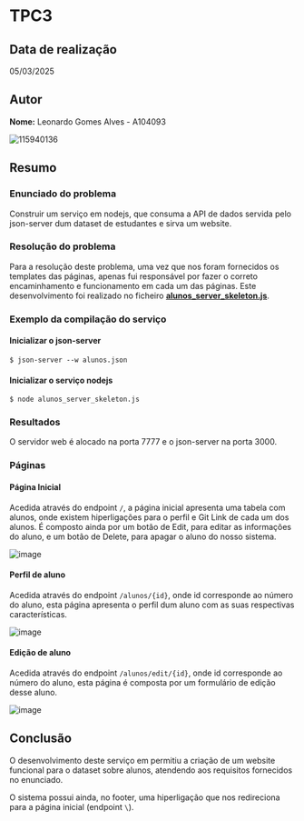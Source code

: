 # TPC3

## Data de realização
05/03/2025

## Autor
**Nome:** Leonardo Gomes Alves - A104093

![115940136](https://github.com/user-attachments/assets/68bdbc41-86fd-4a82-91ad-d08d2e9787ac)

## Resumo

### Enunciado do problema

Construir um serviço em nodejs, que consuma a API de dados servida pelo json-server dum dataset de estudantes e sirva um website.


### Resolução do problema

Para a resolução deste problema, uma vez que nos foram fornecidos os templates das páginas, apenas fui responsável por fazer o correto encaminhamento e funcionamento em cada um das páginas. Este desenvolvimento foi realizado no ficheiro **<a href="https://github.com/LeonardoGomesAlves/EngWeb2025-A104093/blob/main/TPC3/alunos_server_skeleton.js">alunos_server_skeleton.js</a>**.

### Exemplo da compilação do serviço
#### Inicializar o json-server
```
$ json-server --w alunos.json
```

#### Inicializar o serviço nodejs
```
$ node alunos_server_skeleton.js
```

### Resultados
O servidor web é alocado na porta 7777 e o json-server na porta 3000.  

### Páginas

#### Página Inicial
Acedida através do endpoint `/`, a página inicial apresenta uma tabela com alunos,  onde existem hiperligações para o perfil e Git Link de cada um dos alunos. 
É composto ainda por um botão de Edit, para editar as informações do aluno, e um botão de Delete, para apagar o aluno do nosso sistema.

![image](https://github.com/user-attachments/assets/9e4044e6-91f4-4ff4-99ed-6c1375f6fbd0)


#### Perfil de aluno
Acedida através do endpoint `/alunos/{id}`, onde id corresponde ao número do aluno, esta página apresenta o perfil dum aluno com as suas respectivas características.

![image](https://github.com/user-attachments/assets/dc38c633-2858-4198-86bc-98108ce331fa)


#### Edição de aluno
Acedida através do endpoint `/alunos/edit/{id}`, onde id corresponde ao número do aluno, esta página é composta por um formulário de edição desse aluno.

![image](https://github.com/user-attachments/assets/b6dff122-65bd-412e-86c4-39698d9ae18b)


## Conclusão

O desenvolvimento deste serviço em permitiu a criação de um website funcional para o dataset sobre alunos, atendendo aos requisitos fornecidos no enunciado. 

O sistema possui ainda, no footer, uma hiperligação que nos redireciona para a página inicial (endpoint `\`). 
